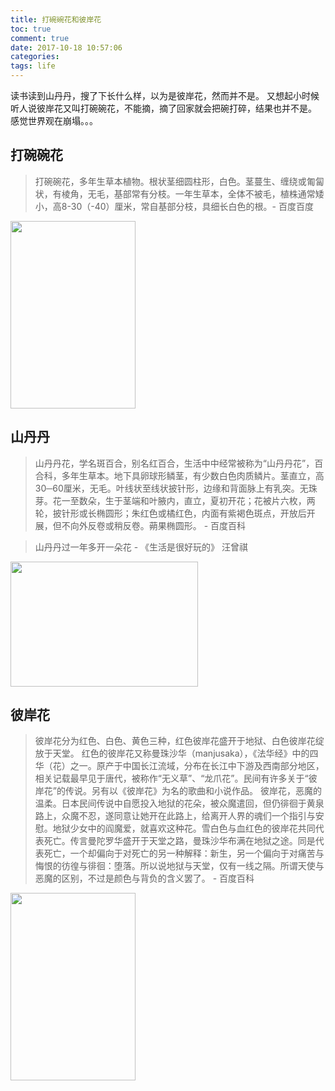 ```yaml
---
title: 打碗碗花和彼岸花
toc: true
comment: true
date: 2017-10-18 10:57:06
categories:
tags: life
---
```




读书读到山丹丹，搜了下长什么样，以为是彼岸花，然而并不是。
又想起小时候听人说彼岸花又叫打碗碗花，不能摘，摘了回家就会把碗打碎，结果也并不是。
感觉世界观在崩塌。。。


<!--more-->

## 打碗碗花

> 打碗碗花，多年生草本植物。根状茎细圆柱形，白色。茎蔓生、缠绕或匍匐状，有棱角，无毛，基部常有分枝。一年生草本，全体不被毛，植株通常矮小，高8-30（-40）厘米，常自基部分枝，具细长白色的根。- 百度百度

<img src="https://gss2.bdstatic.com/-fo3dSag_xI4khGkpoWK1HF6hhy/baike/c0%3Dbaike272%2C5%2C5%2C272%2C90/sign=36c00bbcef24b899ca31716a0f6f76f0/54fbb2fb43166d2251b23428402309f79152d240.jpg" width="200" height="300"/>


## 山丹丹

> 山丹丹花，学名斑百合，别名红百合，生活中中经常被称为“山丹丹花”，百合科，多年生草本。地下具卵球形鳞茎，有少数白色肉质鳞片。茎直立，高30─60厘米，无毛。叶线状至线状披针形，边缘和背面脉上有乳突。无珠芽。花一至数朵，生于茎端和叶腋内，直立，夏初开花；花被片六枚，两轮，披针形或长椭圆形；朱红色或橘红色，内面有紫褐色斑点，开放后开展，但不向外反卷或稍反卷。蒴果椭圆形。 - 百度百科


> 山丹丹过一年多开一朵花   - 《生活是很好玩的》 汪曾祺

<img src="https://gss3.bdstatic.com/7Po3dSag_xI4khGkpoWK1HF6hhy/baike/c0%3Dbaike933%2C5%2C5%2C933%2C330/sign=cdec9ef713d5ad6ebef46cb8e0a252be/4034970a304e251f8a3d41cbaf86c9177f3e533e.jpg" width="300" height="200"/>


## 彼岸花
> 彼岸花分为红色、白色、黄色三种，红色彼岸花盛开于地狱、白色彼岸花绽放于天堂。
红色的彼岸花又称曼珠沙华（manjusaka），《法华经》中的四华（花）之一。原产于中国长江流域，分布在长江中下游及西南部分地区，相关记载最早见于唐代，被称作“无义草”、“龙爪花”。民间有许多关于“彼岸花”的传说。另有以《彼岸花》为名的歌曲和小说作品。
彼岸花，恶魔的温柔。日本民间传说中自愿投入地狱的花朵，被众魔遣回，但仍徘徊于黄泉路上，众魔不忍，遂同意让她开在此路上，给离开人界的魂们一个指引与安慰。地狱少女中的阎魔爱，就喜欢这种花。雪白色与血红色的彼岸花共同代表死亡。传言曼陀罗华盛开于天堂之路，曼珠沙华布满在地狱之途。同是代表死亡，一个却偏向于对死亡的另一种解释：新生，另一个偏向于对痛苦与悔恨的彷徨与徘徊：堕落。所以说地狱与天堂，仅有一线之隔。所谓天使与恶魔的区别，不过是颜色与背负的含义罢了。  - 百度百科

<img src="https://gss2.bdstatic.com/-fo3dSag_xI4khGkpoWK1HF6hhy/baike/c0%3Dbaike116%2C5%2C5%2C116%2C38/sign=17997f685a82b2b7b392319650c4a08a/e4dde71190ef76c611321c479e16fdfaae5167fe.jpg" width="200" height="300"/>